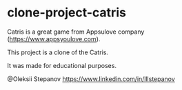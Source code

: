 # clone-project-catris

Catris is a great game from Appsulove company (https://www.appsyoulove.com). 

This project is a clone of the Catris. 

It was made for educational purposes. 

@Oleksii Stepanov https://www.linkedin.com/in/lllstepanov
